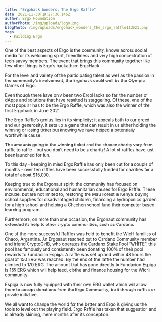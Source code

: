 ```yaml
---
title: "Ergohack Wonders: The Ergo Raffle"
date: 2021-11-30T19:27:36.146Z
author: Ergo Foundation
authorPhoto: /img/uploads/logo.png
blogPhoto: /img/uploads/ergohack_wonders_the_ergo_raffle113021.png
tags:
  - Building Ergo
---
```

<!--StartFragment-->

One of the best aspects of Ergo is the community, known across social media for its welcoming spirit, friendliness and very high concentration of tech-savvy members. The event that brings this community together like few other things is Ergo’s hackathon: ErgoHack.

For the level and variety of the participating talent as well as the passion in the community’s involvement, the Ergohack could well be the Olympic Games of Ergo.

Even though there have only been two ErgoHacks so far, the number of dApps and solutions that have resulted is staggering. Of these, one of the most popular has to be the Ergo Raffle, which was also the winner of the first Ergohack in June 2021.

The Ergo Raffle’s genius lies in its simplicity; it appeals both to our greed and our generosity. It sets up a game that can result in us either holding the winning or losing ticket but knowing we have helped a potentially worthwhile cause.

The amounts going to the winning ticket and the chosen charity vary from raffle to raffle - but you don’t need to be a charity! A lot of raffles have just been launched for fun.

To this day - keeping in mind Ergo Raffle has only been out for a couple of months - over ten raffles have been successfully funded for charities for a total of about $15,000.

Keeping true to the Ergonaut spirit, the community has focused on environmental, educational and humanitarian causes for Ergo Raffle. These include, but are not limited to, restoring the Mau Forest in Kenya, buying school supplies for disadvantaged children, financing a hydroponics garden for a high school and helping a Chechen school fund their computer based learning program.  

Furthermore, on more than one occasion, the Ergonaut community has extended its help to other crypto communities, such as Cardano.

One of the more successful Raffles was held to benefit the Wichì families of Chaco, Argentina. An Ergonaut reached out to Cardano Community member and friend CryptoGirlB, who operates the Cardano Stake Pool “WHITE”; this pool has famously and consistently been donating 100% of their pool rewards to Fundacion Espiga. A raffle was set up and within 48 hours the goal of 150 ERG was reached. By the end of the raffle the number had climbed to 170 ERG. The amount that has gone directly to Fundacion Espiga is 155 ERG which will help feed, clothe and finance housing for the Wichì community.

Espiga is now fully equipped with their own ERG wallet which will allow them to accept donations from the Ergo Community, be it through raffles or private initiative.

We all want to change the world for the better and Ergo is giving us the tools to level out the playing field. Ergo Raffle has taken that suggestion and is already shining, mere months after its conception.



<!--EndFragment-->